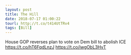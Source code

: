 ```yaml
---
layout: post
title: The Hill
date: 2018-07-17 01:00:22
tourl: http://t.co/t414UtTRv4
tags: [Bill]
---
```

House GOP reverses plan to vote on Dem bill to abolish ICE https://t.co/hT6FqdLnzJ https://t.co/iwgObL3HvT